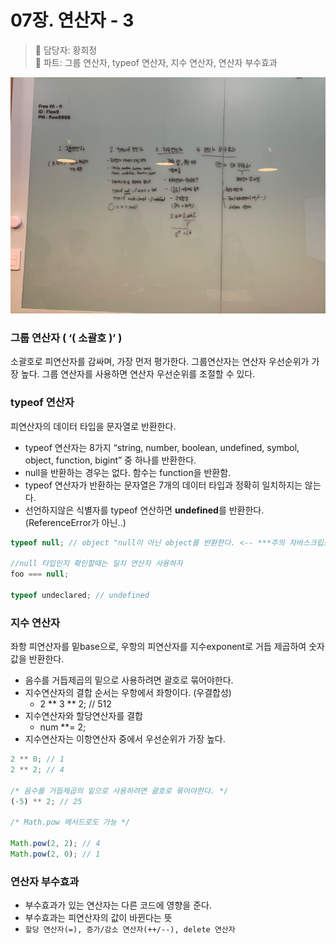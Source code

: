 # 07장. 연산자 - 3

> 👩‍ 담당자: 황희정<br/>
> 📝 파트: 그룹 연산자, typeof 연산자, 지수 연산자, 연산자 부수효과 

![07-3-황희정-칠판사진](../img/07-3-황희정칠판.jpeg)

### 그룹 연산자 ( ‘( 소괄호 )’ ) 
소괄호로 피연산자를 감싸며, 가장 먼저 평가한다. 그룹연산자는 연산자 우선순위가 가장 높다.
그룹 연산자를 사용하면 연산자 우선순위를 조절할 수 있다.

### typeof 연산자 
피연산자의 데이터 타입을 문자열로 반환한다.

- typeof 연산자는 8가지 “string, number, boolean, undefined, symbol, object, function, bigint” 중 하나를 반환한다.
- null을 반환하는 경우는 없다. 함수는 function을 반환함.
- typeof 연산자가 반환하는 문자열은 7개의 데이터 타입과 정확히 일치하지는 않는다.
- 선언하지않은 식별자를 typeof 연산하면 **undefined**를 반환한다. (ReferenceError가 아닌..)

```javascript
typeof null; // object "null이 아닌 object를 반환한다. <-- ***주의 자바스크립트의 첫번째 버그!!!!!!!!!!!!!!!!!!!!****

//null 타입인지 확인할때는 일치 연산자 사용하자
foo === null;

typeof undeclared; // undefined
```

### 지수 연산자 
좌항 피연산자를 밑base으로,  우항의 피연산자를 지수exponent로 거듭 제곱하여 숫자값을 반환한다.

- 음수를 거듭제곱의 밑으로 사용하려면 괄호로 묶어야한다.
- 지수연산자의 결합 순서는 우항에서 좌항이다. (우결합성)
    - 2 ** 3 ** 2; // 512
- 지수연산자와 할당연산자를 결합
    - num **= 2;
- 지수연산자는 이항연산자 중에서 우선순위가 가장 높다.

```javascript
2 ** 0; // 1
2 ** 2; // 4

/* 음수를 거듭제곱의 밑으로 사용하려면 괄호로 묶어야한다. */
(-5) ** 2; // 25

/* Math.pow 메서드로도 가능 */

Math.pow(2, 2); // 4
Math.pow(2, 0); // 1
```

### 연산자 부수효과
- 부수효과가 있는 연산자는 다른 코드에 영향을 준다.
- 부수효과는 피연산자의 값이 바뀐다는 뜻
- `할당 연산자(=), 증가/감소 연산자(++/--), delete 연산자`
